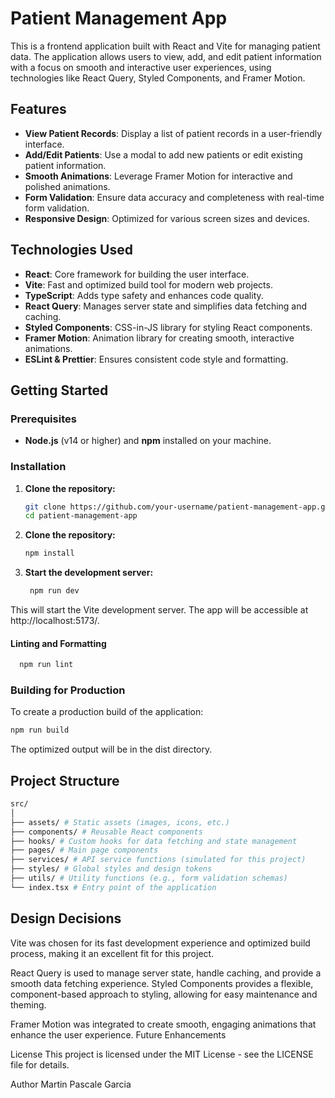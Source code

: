 # Patient Management App

This is a frontend application built with React and Vite for managing patient data. The application allows users to view, add, and edit patient information with a focus on smooth and interactive user experiences, using technologies like React Query, Styled Components, and Framer Motion.

## Features

- **View Patient Records**: Display a list of patient records in a user-friendly interface.
- **Add/Edit Patients**: Use a modal to add new patients or edit existing patient information.
- **Smooth Animations**: Leverage Framer Motion for interactive and polished animations.
- **Form Validation**: Ensure data accuracy and completeness with real-time form validation.
- **Responsive Design**: Optimized for various screen sizes and devices.

## Technologies Used

- **React**: Core framework for building the user interface.
- **Vite**: Fast and optimized build tool for modern web projects.
- **TypeScript**: Adds type safety and enhances code quality.
- **React Query**: Manages server state and simplifies data fetching and caching.
- **Styled Components**: CSS-in-JS library for styling React components.
- **Framer Motion**: Animation library for creating smooth, interactive animations.
- **ESLint & Prettier**: Ensures consistent code style and formatting.

## Getting Started

### Prerequisites

- **Node.js** (v14 or higher) and **npm** installed on your machine.

### Installation

1. **Clone the repository:**

   ```bash
   git clone https://github.com/your-username/patient-management-app.git
   cd patient-management-app
   ```

2. **Clone the repository:**

   ```bash
   npm install
   ```

3. **Start the development server:**
   ```bash
    npm run dev
   ```

This will start the Vite development server. The app will be accessible at http://localhost:5173/.

#### Linting and Formatting

```bash
  npm run lint
```

### Building for Production

To create a production build of the application:

```bash
npm run build
```

The optimized output will be in the dist directory.

## Project Structure

```bash
src/
│
├── assets/ # Static assets (images, icons, etc.)
├── components/ # Reusable React components
├── hooks/ # Custom hooks for data fetching and state management
├── pages/ # Main page components
├── services/ # API service functions (simulated for this project)
├── styles/ # Global styles and design tokens
├── utils/ # Utility functions (e.g., form validation schemas)
└── index.tsx # Entry point of the application
```

## Design Decisions

Vite was chosen for its fast development experience and optimized build process, making it an excellent fit for this project.

React Query is used to manage server state, handle caching, and provide a smooth data fetching experience.
Styled Components provides a flexible, component-based approach to styling, allowing for easy maintenance and theming.

Framer Motion was integrated to create smooth, engaging animations that enhance the user experience.
Future Enhancements

License
This project is licensed under the MIT License - see the LICENSE file for details.

Author
Martin Pascale Garcia
